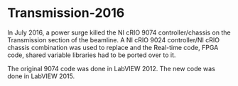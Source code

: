 # Transmission-2016

In July 2016, a power surge killed the NI cRIO 9074 controller/chassis on the Transmission section of the beamline.  A NI cRIO 9024 controller/NI cRIO chassis combination was used to replace and the Real-time code, FPGA code, shared variable libraries had to be ported over to it.

The original 9074 code was done in LabVIEW 2012.  The new code was done in LabVIEW 2015.
